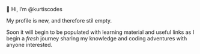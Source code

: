 👋 Hi, I’m @kurtiscodes

My profile is new, and therefore stil empty.

Soon it will begin to be populated with learning material
and useful links as I begin a _fresh_ journey sharing my knowledge
and coding adventures with anyone interested.
